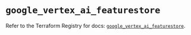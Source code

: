 # `google_vertex_ai_featurestore`

Refer to the Terraform Registry for docs: [`google_vertex_ai_featurestore`](https://registry.terraform.io/providers/hashicorp/google-beta/5.42.0/docs/resources/google_vertex_ai_featurestore).
